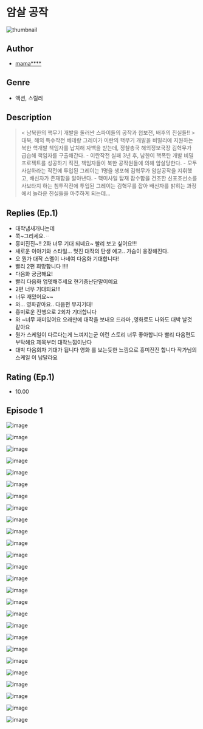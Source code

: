 # 암살 공작
![thumbnail](https://image-comic.pstatic.net/user_contents_data/challenge_comic/2023/05/25/upload_3832626197207147828_480x623.jpeg)

## Author
- [mama****](https://comic.naver.com/artistTitle?id=367164)

## Genre
- 액션, 스릴러

## Description
> < 남북한의 핵무기 개발을 둘러싼 스파이들의 공작과 첩보전, 배후의 진실들!! > 대북, 해외 특수작전 베테랑 그레이가 이란의 핵무기 개발을 비밀리에 지원하는 북한 핵개발 책임자를 납치해 자백을 받는데, 정찰총국 해외정보국장 김혁무가 급습해 책임자를 구출해간다. - 이란작전 실패 3년 후, 남한이 핵폭탄 개발 비밀 프로젝트를 성공하기 직전, 책임자들이 북한 공작원들에 의해 암살당한다. - 모두 사살하라는 작전에 투입된 그레이는 1명을 생포해 김혁무가 암살공작을 지휘했고, 배신자가 존재함을 알아낸다. - 핵미사일 탑재 잠수함을 건조한 신포조선소를 사보타지 하는 침투작전에 투입된 그레이는 김혁무를 잡아 배신자를 밝히는 과정에서 놀라운 진실들을 마주하게 되는데...

## Replies (Ep.1)
- 대작냄새개나는데
- 쭉~그리세요.ᆢ
- 흥미진진~!! 2화 너무 기대 되네요~ 빨리 보고 싶어요!!!
- 새로운 이야기와 스타일... 멋진 대작의 탄생 예고.. 가슴이 웅장해진다.
- 오 뭔가 대작 스멜이 나네여 다음화 기대합니다!
- 빨리 2편 희망합니다 !!!!
- 다음화 궁금해요!
- 빨리 다음화 업뎃해주세요 현기증난단말이예요
- 2편 너무 기대되요!!!
- 너무 재밌어요~~
- 와... 영화같아요.. 다음편 무지기대!
- 흥미로운 진행으로 2회차 기대합니다
- 와 ~너무 재미있어요 오래만에 대작을 보내요 드라마 ,영화로도 나와도 대박 날것 같아요
- 뭔가 스케일이 다르다는게 느껴지는군 이런 스토리 너무 좋아합니다 빨리 다음편도 부탁해요 제목부터 대작느낌이난다
- 대박 다음회차 기대가 됩니다 영화 를 보는듯한 느낌으로 흥미진진 합니다 작가님의 스케일 이 남달라요

## Rating (Ep.1)
- 10.00

## Episode 1
![image](https://image-comic.pstatic.net/user_contents_data/challenge_comic/2023/05/25/367164/upload_3473228809219749943.jpeg)

![image](https://image-comic.pstatic.net/user_contents_data/challenge_comic/2023/05/25/367164/upload_7017563936377747045.jpeg)

![image](https://image-comic.pstatic.net/user_contents_data/challenge_comic/2023/05/25/367164/upload_7005693588204958773.jpeg)

![image](https://image-comic.pstatic.net/user_contents_data/challenge_comic/2023/05/25/367164/upload_3904680676568883766.jpeg)

![image](https://image-comic.pstatic.net/user_contents_data/challenge_comic/2023/05/25/367164/upload_3702857431730316340.jpeg)

![image](https://image-comic.pstatic.net/user_contents_data/challenge_comic/2023/05/25/367164/upload_7293636098505520437.jpeg)

![image](https://image-comic.pstatic.net/user_contents_data/challenge_comic/2023/05/25/367164/upload_3544956537642705505.jpeg)

![image](https://image-comic.pstatic.net/user_contents_data/challenge_comic/2023/05/25/367164/upload_4135259075413225570.jpeg)

![image](https://image-comic.pstatic.net/user_contents_data/challenge_comic/2023/05/25/367164/upload_7293920678757163320.jpeg)

![image](https://image-comic.pstatic.net/user_contents_data/challenge_comic/2023/05/25/367164/upload_7365696797835015731.jpeg)

![image](https://image-comic.pstatic.net/user_contents_data/challenge_comic/2023/05/25/367164/upload_3630237992370910519.jpeg)

![image](https://image-comic.pstatic.net/user_contents_data/challenge_comic/2023/05/25/367164/upload_4135540554687984949.jpeg)

![image](https://image-comic.pstatic.net/user_contents_data/challenge_comic/2023/05/25/367164/upload_3630521670712833337.jpeg)

![image](https://image-comic.pstatic.net/user_contents_data/challenge_comic/2023/05/25/367164/upload_3631370480066442801.jpeg)

![image](https://image-comic.pstatic.net/user_contents_data/challenge_comic/2023/05/25/367164/upload_3847310364024975973.jpeg)

![image](https://image-comic.pstatic.net/user_contents_data/challenge_comic/2023/05/25/367164/upload_7234527464937252151.jpeg)

![image](https://image-comic.pstatic.net/user_contents_data/challenge_comic/2023/05/25/367164/upload_7364903155846505523.jpeg)

![image](https://image-comic.pstatic.net/user_contents_data/challenge_comic/2023/05/25/367164/upload_7293409414393182259.jpeg)

![image](https://image-comic.pstatic.net/user_contents_data/challenge_comic/2023/05/25/367164/upload_7089851298395678002.jpeg)

![image](https://image-comic.pstatic.net/user_contents_data/challenge_comic/2023/05/25/367164/upload_7018069698942350180.jpeg)

![image](https://image-comic.pstatic.net/user_contents_data/challenge_comic/2023/05/25/367164/upload_3775203299778900324.jpeg)

![image](https://image-comic.pstatic.net/user_contents_data/challenge_comic/2023/05/25/367164/upload_7378411540953785909.jpeg)

![image](https://image-comic.pstatic.net/user_contents_data/challenge_comic/2023/05/25/367164/upload_7220786644887353186.jpeg)

![image](https://image-comic.pstatic.net/user_contents_data/challenge_comic/2023/05/25/367164/upload_3907213942805836088.jpeg)

![image](https://image-comic.pstatic.net/user_contents_data/challenge_comic/2023/05/25/367164/upload_7005403312155735348.jpeg)

![image](https://image-comic.pstatic.net/user_contents_data/challenge_comic/2023/05/25/367164/upload_7077237731033036849.jpeg)
